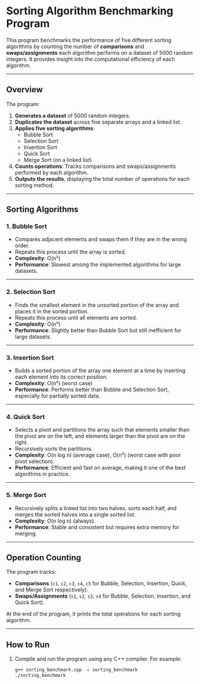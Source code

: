 # Sorting Algorithm Benchmarking Program

This program benchmarks the performance of five different sorting algorithms by counting the number of **comparisons** and **swaps/assignments** each algorithm performs on a dataset of 5000 random integers. It provides insight into the computational efficiency of each algorithm.

---

## **Overview**

The program:
1. **Generates a dataset** of 5000 random integers.
2. **Duplicates the dataset** across five separate arrays and a linked list.
3. **Applies five sorting algorithms**:
   - Bubble Sort
   - Selection Sort
   - Insertion Sort
   - Quick Sort
   - Merge Sort (on a linked list)
4. **Counts operations**: Tracks comparisons and swaps/assignments performed by each algorithm.
5. **Outputs the results**, displaying the total number of operations for each sorting method.

---

## **Sorting Algorithms**

### 1. **Bubble Sort**
- Compares adjacent elements and swaps them if they are in the wrong order.
- Repeats this process until the array is sorted.
- **Complexity**: O(n²)
- **Performance**: Slowest among the implemented algorithms for large datasets.

---

### 2. **Selection Sort**
- Finds the smallest element in the unsorted portion of the array and places it in the sorted portion.
- Repeats this process until all elements are sorted.
- **Complexity**: O(n²)
- **Performance**: Slightly better than Bubble Sort but still inefficient for large datasets.

---

### 3. **Insertion Sort**
- Builds a sorted portion of the array one element at a time by inserting each element into its correct position.
- **Complexity**: O(n²) (worst case)
- **Performance**: Performs better than Bubble and Selection Sort, especially for partially sorted data.

---

### 4. **Quick Sort**
- Selects a pivot and partitions the array such that elements smaller than the pivot are on the left, and elements larger than the pivot are on the right.
- Recursively sorts the partitions.
- **Complexity**: O(n log n) (average case), O(n²) (worst case with poor pivot selection).
- **Performance**: Efficient and fast on average, making it one of the best algorithms in practice.

---

### 5. **Merge Sort**
- Recursively splits a linked list into two halves, sorts each half, and merges the sorted halves into a single sorted list.
- **Complexity**: O(n log n) (always).
- **Performance**: Stable and consistent but requires extra memory for merging.

---

## **Operation Counting**

The program tracks:
- **Comparisons** (`c1`, `c2`, `c3`, `c4`, `c5` for Bubble, Selection, Insertion, Quick, and Merge Sort respectively).
- **Swaps/Assignments** (`s1`, `s2`, `s3`, `s4` for Bubble, Selection, Insertion, and Quick Sort).

At the end of the program, it prints the total operations for each sorting algorithm.

---

## **How to Run**

1. Compile and run the program using any C++ compiler. For example:
   ```bash
   g++ sorting_benchmark.cpp -o sorting_benchmark
   ./sorting_benchmark
